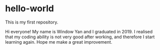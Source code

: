 # hello-world
This is my first repository.

Hi everyone! 
My name is Window Yan and I graduated in 2019. 
I realised that my coding ability is not very good after working, and therefore I start learning again.
Hope me make a great improvement.
